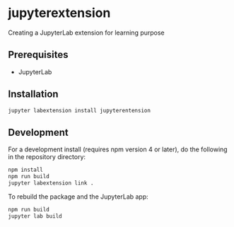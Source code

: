 # jupyterextension

Creating a JupyterLab extension for learning purpose


## Prerequisites

* JupyterLab

## Installation

```bash
jupyter labextension install jupyterentension
```

## Development

For a development install (requires npm version 4 or later), do the following in the repository directory:

```bash
npm install
npm run build
jupyter labextension link .
```

To rebuild the package and the JupyterLab app:

```bash
npm run build
jupyter lab build
```

